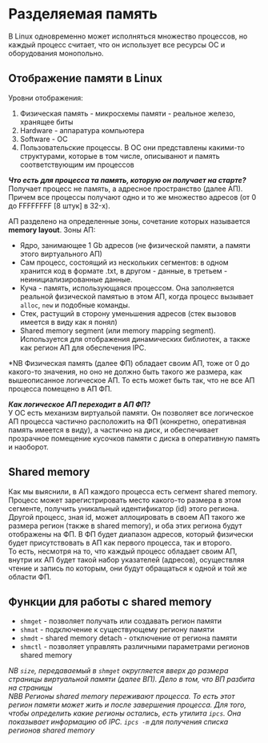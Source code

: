 # Разделяемая память  
В Linux одновременно может исполняться множество процессов, но каждый процесс считает, что он использует все ресурсы ОС и оборудования монопольно.   
## Отображение памяти в Linux  
Уровни отображения:  
1) Физическая память - микросхемы памяти - реальное железо, хранящее биты
2) Hardware - аппаратура компьютера
3) Software - ОС
4) Пользовательские процессы. В ОС они представлены какими-то структурами, которые в том числе, описыванют и память соответствующим им процессов

***Что есть для процесса та память, которую он получает на старте?***  
Получает процесс не память, а адресное пространство (далее АП). Причем все процессы получают одно и то же множество адресов (от 0 до FFFFFFFF [8 штук] в 32-x).    

АП разделено на определенные зоны, сочетание которых называется **memory layout**. Зоны АП:  
+ Ядро, занимающее 1 Gb адресов (не физической памяти, а памяти этого виртуального АП)
+ Сам процесс, состоящий из нескольких сегментов: в одном хранится код в формате .txt, в другом - данные, в третьем - неинициализированные данные.
+ Куча - память, использующаяся процессом. Она заполняется реальной физической памятью в этом АП, когда процесс вызывает `alloc`, `new` и подобные команды.
+ Стек, растущий в сторону уменьшения адресов (стек вызовов имеется в виду как я понял)
+ Shared memory segment (или memory mapping segment). Используется для отображения динамических библиотек, а также как регион АП для обеспечения IPC.

*NB Физическая память (далее ФП) обладает своим АП, тоже от 0 до какого-то значения, но оно не должно быть такого же размера, как вышеописанное логическое АП. 
То есть может быть так, что не все АП процесса помещено в АП ФП.  

***Как логическое АП переходит в АП ФП?***  
У ОС есть механизм виртуальой памяти. Он позволяет все логическое АП процесса частично расположить на ФП (конкретно, оперативная память имеется в виду), 
а частично на диск, и обеспечивает прозрачное помещение кусочков памяти с диска в оперативную память и наоборот.  
## Shared memory  
Как мы выяснили, в АП каждого процесса есть сегмент shared memory. Процесс может зарегистрировать место какого-то размера в этом сегменте, 
получить уникальный идентификатор (id) этого региона. Другой процесс, зная id, может аллоцировать в своем АП такого же размера регион (также в shared memory),
 и оба этих региона будут отображены на ФП. В ФП будет диапазон адресов, который физически будет присутствовать в АП как первого процесса, так и второго.  
 То есть, несмотря на то, что каждый процесс обладает своим АП, внутри их АП будет такой набор указателей (адресов), осуществляя чтение и запись по которым, 
 они будут обращаться к одной и той же области ФП.  

 ## Функции для работы с shared memory  
 + `shmget` - позволяет получать или создавать регион памяти
 + `shmat` - подключение к существующему региону памяти
 + `shmdt` - shared memory detach - отключение от региона памяти
 + `shmctl` - позволяет управлять различными параметрами регионов shared memory

 *NB `size`, передаваемый в `shmget` округляется вверх до размера страницы виртуальной памяти (далее ВП). Дело в том, что ВП разбита на страницы*  
 *NBB Регионы shared memory переживают процесса. То есть этот регион памяти может жить и после завершения процесса. 
 Для того, чтобы определить какие регионы остались, есть утилита `ipcs`. Она показывает информацию об IPC. 
 `ipcs -m` для получения списка регионов shared memory*
